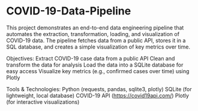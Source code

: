 # COVID-19-Data-Pipeline

This project demonstrates an end-to-end data engineering pipeline that automates the extraction, transformation, loading, and visualization of COVID-19 data. The pipeline fetches data from a public API, stores it in a SQL database, and creates a simple visualization of key metrics over time.

Objectives:
Extract COVID-19 case data from a public API
Clean and transform the data for analysis
Load the data into a SQLite database for easy access
Visualize key metrics (e.g., confirmed cases over time) using Plotly

Tools & Technologies:
Python (requests, pandas, sqlite3, plotly)
SQLite (for lightweight, local database)
COVID-19 API (https://covid19api.com/)
Plotly (for interactive visualizations)
